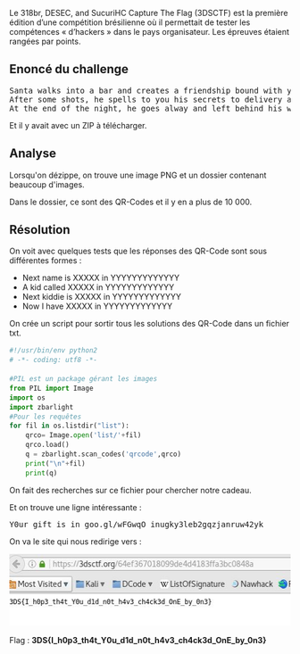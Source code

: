 Le 318br, DESEC, and SucuriHC Capture The Flag (3DSCTF) est la première édition d’une compétition brésilienne où il permettait de tester les compétences « d’hackers » dans le pays organisateur. Les épreuves étaient rangées par points.

<h2>Enoncé du challenge</h2>
<pre>Santa walks into a bar and creates a friendship bound with you.
After some shots, he spells to you his secrets to delivery all gifts on Christmas: he has a magical linked list that inform the next kiddie to visit.
At the end of the night, he goes alway and left behind his wallet and the bag with the list of gifts to delivery. Try to discover if you will receive something.</pre>
Et il y avait avec un ZIP à télécharger.

<h2>Analyse</h2>
Lorsqu'on dézippe, on trouve une image PNG et un dossier contenant beaucoup d'images.

Dans le dossier, ce sont des QR-Codes et il y en a plus de 10 000.

<h2>Résolution</h2>
On voit avec quelques tests que les réponses des QR-Code sont sous différentes formes :

- Next name is XXXXX in YYYYYYYYYYYYY
- A kid called XXXXX in YYYYYYYYYYYYY
- Next kiddie is XXXXX in YYYYYYYYYYYYY
- Now I have XXXXX in YYYYYYYYYYYYY

On crée un script pour sortir tous les solutions des QR-Code dans un fichier txt.

``` python
#!/usr/bin/env python2
# -*- coding: utf8 -*-

#PIL est un package gérant les images
from PIL import Image
import os
import zbarlight
#Pour les requêtes
for fil in os.listdir("list"):
	qrco= Image.open('list/'+fil)
	qrco.load()
	q = zbarlight.scan_codes('qrcode',qrco)
	print("\n"+fil)
	print(q)
```
On fait des recherches sur ce fichier pour chercher notre cadeau.

Et on trouve une ligne intéressante :
<pre>Y0ur gift is in goo.gl/wFGwqO inugky3leb2gqzjanruw42yk</pre>
On va le site qui nous redirige vers :

<img class="wp-image-347 size-full aligncenter" src="santa1.jpg" alt="brezil" width="506" height="129" />

Flag : <strong>3DS{I_h0p3_th4t_Y0u_d1d_n0t_h4v3_ch4ck3d_OnE_by_0n3}</strong>